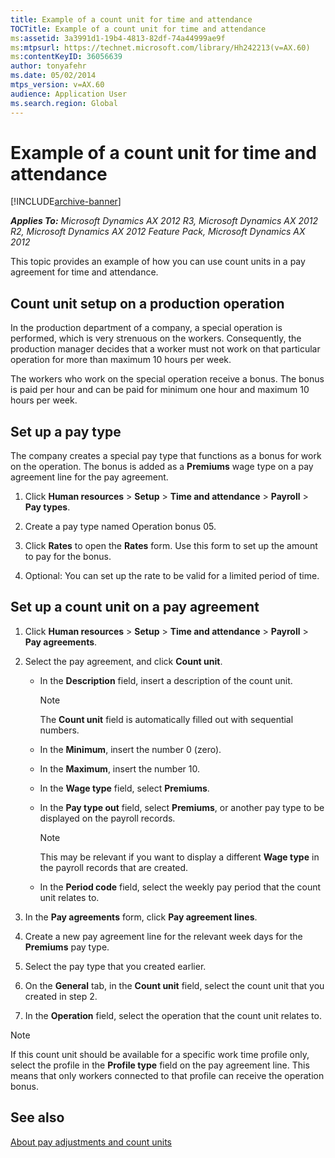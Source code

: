 ```yaml
---
title: Example of a count unit for time and attendance
TOCTitle: Example of a count unit for time and attendance
ms:assetid: 3a3991d1-19b4-4813-82df-74a44999ae9f
ms:mtpsurl: https://technet.microsoft.com/library/Hh242213(v=AX.60)
ms:contentKeyID: 36056639
author: tonyafehr
ms.date: 05/02/2014
mtps_version: v=AX.60
audience: Application User
ms.search.region: Global
---
```


# Example of a count unit for time and attendance 


[!INCLUDE[archive-banner](includes/archive-banner.md)]


_**Applies To:** Microsoft Dynamics AX 2012 R3, Microsoft Dynamics AX 2012 R2, Microsoft Dynamics AX 2012 Feature Pack, Microsoft Dynamics AX 2012_

This topic provides an example of how you can use count units in a pay agreement for time and attendance.

## Count unit setup on a production operation

In the production department of a company, a special operation is performed, which is very strenuous on the workers. Consequently, the production manager decides that a worker must not work on that particular operation for more than maximum 10 hours per week.

The workers who work on the special operation receive a bonus. The bonus is paid per hour and can be paid for minimum one hour and maximum 10 hours per week.

## Set up a pay type

The company creates a special pay type that functions as a bonus for work on the operation. The bonus is added as a **Premiums** wage type on a pay agreement line for the pay agreement.

1.  Click **Human resources** \> **Setup** \> **Time and attendance** \> **Payroll** \> **Pay types**.

2.  Create a pay type named Operation bonus 05.

3.  Click **Rates** to open the **Rates** form. Use this form to set up the amount to pay for the bonus.

4.  Optional: You can set up the rate to be valid for a limited period of time.

## Set up a count unit on a pay agreement

1.  Click **Human resources** \> **Setup** \> **Time and attendance** \> **Payroll** \> **Pay agreements**.

2.  Select the pay agreement, and click **Count unit**.
    
      - In the **Description** field, insert a description of the count unit.
        

        > [!NOTE]
        > <P>The <STRONG>Count unit</STRONG> field is automatically filled out with sequential numbers.</P>

    
      - In the **Minimum**, insert the number 0 (zero).
    
      - In the **Maximum**, insert the number 10.
    
      - In the **Wage type** field, select **Premiums**.
    
      - In the **Pay type out** field, select **Premiums**, or another pay type to be displayed on the payroll records.
        

        > [!NOTE]
        > <P>This may be relevant if you want to display a different <STRONG>Wage type</STRONG> in the payroll records that are created.</P>

    
      - In the **Period code** field, select the weekly pay period that the count unit relates to.

3.  In the **Pay agreements** form, click **Pay agreement lines**.

4.  Create a new pay agreement line for the relevant week days for the **Premiums** pay type.

5.  Select the pay type that you created earlier.

6.  On the **General** tab, in the **Count unit** field, select the count unit that you created in step 2.

7.  In the **Operation** field, select the operation that the count unit relates to.


> [!NOTE]
> <P>If this count unit should be available for a specific work time profile only, select the profile in the <STRONG>Profile type</STRONG> field on the pay agreement line. This means that only workers connected to that profile can receive the operation bonus.</P>



## See also

[About pay adjustments and count units](about-pay-adjustments-and-count-units.md)

  


